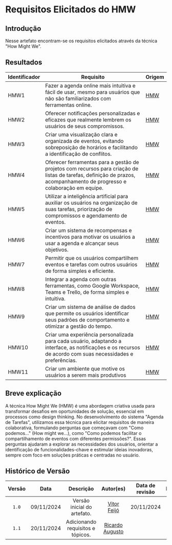# Requisitos Elicitados do HMW

## Introdução

Nesse artefato encontram-se os requisitos elicitados através da técnica "How Might We".

## Resultados

| Identificador | Requisito | Origem |
|-|-|-|
| HMW1 | Fazer a agenda online mais intuitiva e fácil de usar, mesmo para usuários que não são familiarizados com ferramentas online. | [HMW][hmw] |
| HMW2 | Oferecer notificações personalizadas e eficazes que realmente lembrem os usuários de seus compromissos. | [HMW][hmw] |
|HMW3 | Criar uma visualização clara e organizada de eventos, evitando sobreposição de horários e facilitando a identificação de conflitos. | [HMW][hmw] |
| HMW4 | Oferecer ferramentas para a gestão de projetos com recursos para criação de listas de tarefas, definição de prazos, acompanhamento de progresso e colaboração em equipe. | [HMW][hmw] |
| HMW5 | Utilizar a inteligência artificial para auxiliar os usuários na organização de suas tarefas, priorização de compromissos e agendamento de eventos. | [HMW][hmw] |
| HMW6 | Criar um sistema de recompensas e incentivos para motivar os usuários a usar a agenda e alcançar seus objetivos. | [HMW][hmw] |
| HMW7 | Permitir que os usuários compartilhem eventos e tarefas com outros usuários de forma simples e eficiente. | [HMW][hmw] |
| HMW8 |Integrar a agenda com outras ferramentas, como Google Workspace, Teams e Trello, de forma simples e intuitiva. | [HMW][hmw] |
| HMW9 | Criar um sistema de análise de dados que permite os usuários identificar seus padrões de comportamento e otimizar a gestão do tempo. | [HMW][hmw] |
| HMW10 | Criar uma experiência personalizada para cada usuário, adaptando a interface, as notificações e os recursos de acordo com suas necessidades e preferências. | [HMW][hmw] |
| HMW11 | Criar um ambiente que motive os usuários a serem mais produtivos | [HMW][hmw] |

## Breve explicação

A técnica How Might We (HMW) é uma abordagem criativa usada para transformar desafios em oportunidades de solução, essencial em processos como design thinking. No desenvolvimento do sistema "Agenda de Tarefas", utilizamos essa técnica para elicitar requisitos de maneira colaborativa, formulando perguntas que começavam com "Como podemos..." (How might we...), como "Como podemos facilitar o compartilhamento de eventos com diferentes permissões?". Essas perguntas ajudaram a explorar as necessidades dos usuários, orientar a identificação de funcionalidades-chave e estimular ideias inovadoras, sempre com foco em soluções práticas e centradas no usuário.

## Histórico de Versão

| Versão | Data | Descrição | Autor(es) | Data de revisão | Revisor(es) |
| :-: | :-: | :-: | :-: | :-: | :-: |
| `1.0` | 09/11/2024  | Versão inicial do artefato. | [Vitor Feijó](https://github.com/vitorfleonardo) | 20/11/2024 | [Ricardo Augusto](https://github.com/avmricardo) |
|`1.1` | 20/11/2024 | Adicionando requisitos e tópicos. | [Ricardo Augusto](https://github.com/avmricardo) | | |


[hmw]: https://unbarqdsw2024-2.github.io/2024.2_G6_Agenda_Entrega_01/#/Base/designSprint/understand
